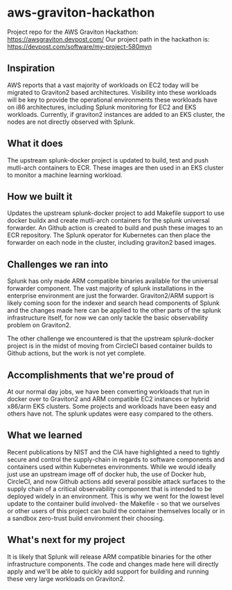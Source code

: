 # aws-graviton-hackathon
Project repo for the AWS Graviton Hackathon: https://awsgraviton.devpost.com/
Our project path in the hackathon is:  https://devpost.com/software/my-project-580myn

## Inspiration

AWS reports that a vast majority of workloads on EC2 today will be migrated to Graviton2 based architectures.  Visibility into these workloads will be key to provide the operational environments these workloads have on i86 architectures, including Splunk monitoring for EC2 and EKS workloads.  Currently, if graviton2 instances are added to an EKS cluster, the nodes are not directly observed with Splunk.

## What it does

The upstream splunk-docker project is updated to build, test and push mutli-arch containers to ECR.  These images are then used in an EKS cluster to monitor a machine learning workload.

## How we built it

Updates the upstream splunk-docker project to add Makefile support to use docker buildx and create mutli-arch containers for the splunk universal forwarder.  An Github action is created to build and push these images to an ECR repository.  The Splunk operator for Kubernetes can then place the forwarder on each node in the cluster, including graviton2 based images.

## Challenges we ran into

Splunk has only made ARM compatible binaries available for the universal forwarder component.  The vast majority of splunk installations in the enterprise environment are just the forwarder.  Graviton2/ARM support is likely coming soon for the indexer and search head components of Splunk and the changes made here can be applied to the other parts of the splunk infrastructure itself, for now we can only tackle the basic observability problem on Graviton2.

The other challenge we encountered is that the upstream splunk-docker project is in the midst of moving from CircleCI based container builds to Github actions, but the work is not yet complete. 

## Accomplishments that we're proud of

At our normal day jobs, we have been converting workloads that run in docker over to Graviton2 and ARM compatible EC2 instances or hybrid x86/arm EKS clusters.  Some projects and workloads have been easy and others have not.  The splunk updates were easy compared to the others.

## What we learned

Recent publications by NIST and the CIA have highlighted a need to tightly secure and control the supply-chain in regards to software components and containers used within Kubernetes environments.  While we would ideally just use an upstream image off of docker hub, the use of Docker hub, CircleCI, and now Github actions add several possible attack surfaces to the supply chain of a critical observability component that is intended to be deployed widely in an environment.   This is why we went for the lowest level update to the container build involved- the Makefile - so that we ourselves or other users of this project can build the container themselves locally or in a sandbox zero-trust build environment their choosing.

## What's next for my project

It is likely that Splunk will release ARM compatible binaries for the other infrastructure components.  The code and changes made here will directly apply and we'll be able to quickly add support for building and running these very large workloads on Graviton2.
